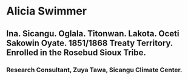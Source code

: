 # Alicia Swimmer
## Ina. Sicangu. Oglala. Titonwan. Lakota. Oceti Sakowin Oyate. 1851/1868 Treaty Territory. Enrolled in the Rosebud Sioux Tribe. 
### Research Consultant, Zuya Tawa, Sicangu Climate Center.
